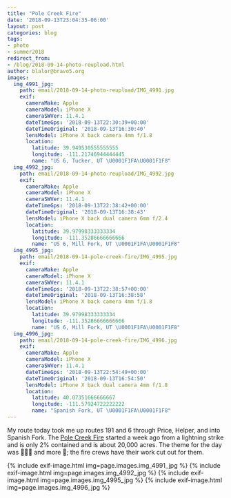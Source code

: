 ```yaml
---
title: "Pole Creek Fire"
date: '2018-09-13T23:04:35-06:00'
layout: post
categories: blog
tags:
- photo
- summer2018
redirect_from:
- /blog/2018-09-14-photo-reupload.html
author: blalor@bravo5.org
images:
  img_4991_jpg:
    path: email/2018-09-14-photo-reupload/IMG_4991.jpg
    exif:
      cameraMake: Apple
      cameraModel: iPhone X
      cameraSWVer: 11.4.1
      dateTimeGps: '2018-09-13T22:30:39+00:00'
      dateTimeOriginal: '2018-09-13T16:30:40'
      lensModel: iPhone X back camera 4mm f/1.8
      location:
        latitude: 39.949530555555555
        longitude: -111.21746944444445
        name: "US 6, Tucker, UT \U0001F1FA\U0001F1F8"
  img_4992_jpg:
    path: email/2018-09-14-photo-reupload/IMG_4992.jpg
    exif:
      cameraMake: Apple
      cameraModel: iPhone X
      cameraSWVer: 11.4.1
      dateTimeGps: '2018-09-13T22:38:42+00:00'
      dateTimeOriginal: '2018-09-13T16:38:43'
      lensModel: iPhone X back dual camera 6mm f/2.4
      location:
        latitude: 39.97998333333334
        longitude: -111.35286666666666
        name: "US 6, Mill Fork, UT \U0001F1FA\U0001F1F8"
  img_4995_jpg:
    path: email/2018-09-14-pole-creek-fire/IMG_4995.jpg
    exif:
      cameraMake: Apple
      cameraModel: iPhone X
      cameraSWVer: 11.4.1
      dateTimeGps: '2018-09-13T22:38:57+00:00'
      dateTimeOriginal: '2018-09-13T16:38:58'
      lensModel: iPhone X back camera 4mm f/1.8
      location:
        latitude: 39.97998333333334
        longitude: -111.35286666666666
        name: "US 6, Mill Fork, UT \U0001F1FA\U0001F1F8"
  img_4996_jpg:
    path: email/2018-09-14-pole-creek-fire/IMG_4996.jpg
    exif:
      cameraMake: Apple
      cameraModel: iPhone X
      cameraSWVer: 11.4.1
      dateTimeGps: '2018-09-13T22:54:49+00:00'
      dateTimeOriginal: '2018-09-13T16:54:50'
      lensModel: iPhone X back dual camera 4mm f/1.8
      location:
        latitude: 40.07351666666667
        longitude: -111.57924722222222
        name: "Spanish Fork, UT \U0001F1FA\U0001F1F8"
---
```


My route today took me up routes 191 and 6 through Price, Helper, and into Spanish Fork. The [Pole Creek Fire](https://en.wikipedia.org/wiki/Pole_Creek_Fire_(2018)) started a week ago from a lightning strike and is only 2% contained and is about 20,000 acres. The theme for the day was 💨💨💨 and more 💨; the fire crews have their work cut out for them. 

{% include exif-image.html img=page.images.img_4991_jpg %}
{% include exif-image.html img=page.images.img_4992_jpg %}
{% include exif-image.html img=page.images.img_4995_jpg %}
{% include exif-image.html img=page.images.img_4996_jpg %}
